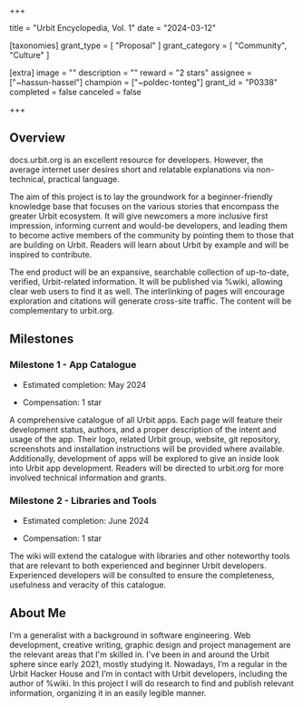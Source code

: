 +++

title = "Urbit Encyclopedia, Vol. 1"
date = "2024-03-12"

[taxonomies]
grant_type = [ "Proposal" ]
grant_category = [ "Community", "Culture" ]

[extra]
image = ""
description = ""
reward = "2 stars"
assignee = ["~hassun-hassel"]
champion = ["~poldec-tonteg"]
grant_id = "P0338"
completed = false
canceled = false

+++

##  Overview
docs.urbit.org is an excellent resource for developers. However, the average internet user desires short and relatable explanations via non-technical, practical language.

The aim of this project is to lay the groundwork for a beginner-friendly knowledge base that focuses on the various stories that encompass the greater Urbit ecosystem. It will give newcomers a more inclusive first impression, informing current and would-be developers, and leading them to become active members of the community by pointing them to those that are building on Urbit. Readers will learn about Urbit by example and will be inspired to contribute.

The end product will be an expansive, searchable collection of up-to-date, verified, Urbit-related information. It will be published via %wiki, allowing clear web users to find it as well. The interlinking of pages will encourage exploration and citations will generate cross-site traffic. The content will be complementary to urbit.org.


##  Milestones

### Milestone 1 - App Catalogue

* Estimated completion: May 2024

* Compensation: 1 star

A comprehensive catalogue of all Urbit apps. Each page will feature their development status, authors, and a proper description of the intent and usage of the app. Their logo, related Urbit group, website, git repository, screenshots and installation instructions will be provided where available. Additionally, development of apps will be explored to give an inside look into Urbit app development. Readers will be directed to urbit.org for more involved technical information and grants.


### Milestone 2 - Libraries and Tools

* Estimated completion: June 2024

* Compensation: 1 star

The wiki will extend the catalogue with libraries and other noteworthy tools that are relevant to both experienced and beginner Urbit developers. Experienced developers will be consulted to ensure the completeness, usefulness and veracity of this catalogue.


## About Me
I'm a generalist with a background in software engineering. Web development, creative writing, graphic design and project management are the relevant areas that I'm skilled in. I've been in and around the Urbit sphere since early 2021, mostly studying it. Nowadays, I’m a regular in the Urbit Hacker House and I’m in contact with Urbit developers, including the author of %wiki. In this project I will do research to find and publish relevant information, organizing it in an easily legible manner. 
